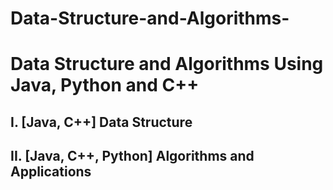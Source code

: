 # Data-Structure-and-Algorithms-
<h1>Data Structure and Algorithms Using Java, Python and C++</h1>

<h2>I. [Java, C++] Data Structure</h2>
<h2>II. [Java, C++, Python] Algorithms and Applications</h2>
